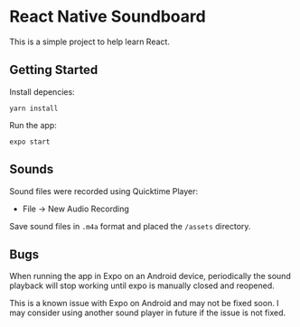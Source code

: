 React Native Soundboard
=

This is a simple project to help learn React. 

Getting Started
- 
Install depencies:

```yarn install```

Run the app:

```expo start```

Sounds
-
Sound files were recorded using Quicktime Player: 
* File -> New Audio Recording

Save sound files in `.m4a` format and placed the `/assets` directory. 

Bugs
-
When running the app in Expo on an Android device, periodically the sound playback will stop working until expo is manually closed and reopened.

This is a known issue with Expo on Android and may not be fixed soon. I may consider using another sound player in future if the issue is not fixed.


